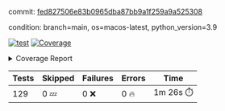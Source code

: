 commit: [fed827506e83b0965dba87bb9a1f259a9a525308](https://github.com/rcmdnk/homebrew-file/tree/fed827506e83b0965dba87bb9a1f259a9a525308)

condition: branch=main, os=macos-latest, python_version=3.9

[![test](https://github.com/rcmdnk/homebrew-file/actions/workflows/test.yml/badge.svg)](https://github.com/rcmdnk/homebrew-file/actions/runs/14942500276)
<a href="https://github.com/rcmdnk/homebrew-file/blob/fed827506e83b0965dba87bb9a1f259a9a525308/README.md"><img alt="Coverage" src="https://img.shields.io/badge/Coverage-62%25-yellow.svg" /></a><details><summary>Coverage Report </summary><table><tr><th>File</th><th>Stmts</th><th>Miss</th><th>Cover</th><th>Missing</th></tr><tbody><tr><td colspan="5"><b>bin</b></td></tr><tr><td>&nbsp; &nbsp;<a href="https://github.com/rcmdnk/homebrew-file/blob/fed827506e83b0965dba87bb9a1f259a9a525308/bin/brew-file">brew-file</a></td><td>2168</td><td>820</td><td>62%</td><td><a href="https://github.com/rcmdnk/homebrew-file/blob/fed827506e83b0965dba87bb9a1f259a9a525308/bin/brew-file#L56-L62">56&ndash;62</a>, <a href="https://github.com/rcmdnk/homebrew-file/blob/fed827506e83b0965dba87bb9a1f259a9a525308/bin/brew-file#L149">149</a>, <a href="https://github.com/rcmdnk/homebrew-file/blob/fed827506e83b0965dba87bb9a1f259a9a525308/bin/brew-file#L161">161</a>, <a href="https://github.com/rcmdnk/homebrew-file/blob/fed827506e83b0965dba87bb9a1f259a9a525308/bin/brew-file#L210">210</a>, <a href="https://github.com/rcmdnk/homebrew-file/blob/fed827506e83b0965dba87bb9a1f259a9a525308/bin/brew-file#L304">304</a>, <a href="https://github.com/rcmdnk/homebrew-file/blob/fed827506e83b0965dba87bb9a1f259a9a525308/bin/brew-file#L307">307</a>, <a href="https://github.com/rcmdnk/homebrew-file/blob/fed827506e83b0965dba87bb9a1f259a9a525308/bin/brew-file#L375-L377">375&ndash;377</a>, <a href="https://github.com/rcmdnk/homebrew-file/blob/fed827506e83b0965dba87bb9a1f259a9a525308/bin/brew-file#L386-L387">386&ndash;387</a>, <a href="https://github.com/rcmdnk/homebrew-file/blob/fed827506e83b0965dba87bb9a1f259a9a525308/bin/brew-file#L481">481</a>, <a href="https://github.com/rcmdnk/homebrew-file/blob/fed827506e83b0965dba87bb9a1f259a9a525308/bin/brew-file#L487-L490">487&ndash;490</a>, <a href="https://github.com/rcmdnk/homebrew-file/blob/fed827506e83b0965dba87bb9a1f259a9a525308/bin/brew-file#L528-L552">528&ndash;552</a>, <a href="https://github.com/rcmdnk/homebrew-file/blob/fed827506e83b0965dba87bb9a1f259a9a525308/bin/brew-file#L556-L564">556&ndash;564</a>, <a href="https://github.com/rcmdnk/homebrew-file/blob/fed827506e83b0965dba87bb9a1f259a9a525308/bin/brew-file#L690">690</a>, <a href="https://github.com/rcmdnk/homebrew-file/blob/fed827506e83b0965dba87bb9a1f259a9a525308/bin/brew-file#L810-L814">810&ndash;814</a>, <a href="https://github.com/rcmdnk/homebrew-file/blob/fed827506e83b0965dba87bb9a1f259a9a525308/bin/brew-file#L827-L832">827&ndash;832</a>, <a href="https://github.com/rcmdnk/homebrew-file/blob/fed827506e83b0965dba87bb9a1f259a9a525308/bin/brew-file#L843">843</a>, <a href="https://github.com/rcmdnk/homebrew-file/blob/fed827506e83b0965dba87bb9a1f259a9a525308/bin/brew-file#L860">860</a>, <a href="https://github.com/rcmdnk/homebrew-file/blob/fed827506e83b0965dba87bb9a1f259a9a525308/bin/brew-file#L864-L872">864&ndash;872</a>, <a href="https://github.com/rcmdnk/homebrew-file/blob/fed827506e83b0965dba87bb9a1f259a9a525308/bin/brew-file#L881-L884">881&ndash;884</a>, <a href="https://github.com/rcmdnk/homebrew-file/blob/fed827506e83b0965dba87bb9a1f259a9a525308/bin/brew-file#L886-L889">886&ndash;889</a>, <a href="https://github.com/rcmdnk/homebrew-file/blob/fed827506e83b0965dba87bb9a1f259a9a525308/bin/brew-file#L891-L894">891&ndash;894</a>, <a href="https://github.com/rcmdnk/homebrew-file/blob/fed827506e83b0965dba87bb9a1f259a9a525308/bin/brew-file#L905-L923">905&ndash;923</a>, <a href="https://github.com/rcmdnk/homebrew-file/blob/fed827506e83b0965dba87bb9a1f259a9a525308/bin/brew-file#L974-L984">974&ndash;984</a>, <a href="https://github.com/rcmdnk/homebrew-file/blob/fed827506e83b0965dba87bb9a1f259a9a525308/bin/brew-file#L987-L1014">987&ndash;1014</a>, <a href="https://github.com/rcmdnk/homebrew-file/blob/fed827506e83b0965dba87bb9a1f259a9a525308/bin/brew-file#L1030-L1045">1030&ndash;1045</a>, <a href="https://github.com/rcmdnk/homebrew-file/blob/fed827506e83b0965dba87bb9a1f259a9a525308/bin/brew-file#L1087">1087</a>, <a href="https://github.com/rcmdnk/homebrew-file/blob/fed827506e83b0965dba87bb9a1f259a9a525308/bin/brew-file#L1103-L1108">1103&ndash;1108</a>, <a href="https://github.com/rcmdnk/homebrew-file/blob/fed827506e83b0965dba87bb9a1f259a9a525308/bin/brew-file#L1112-L1114">1112&ndash;1114</a>, <a href="https://github.com/rcmdnk/homebrew-file/blob/fed827506e83b0965dba87bb9a1f259a9a525308/bin/brew-file#L1118-L1121">1118&ndash;1121</a>, <a href="https://github.com/rcmdnk/homebrew-file/blob/fed827506e83b0965dba87bb9a1f259a9a525308/bin/brew-file#L1125-L1127">1125&ndash;1127</a>, <a href="https://github.com/rcmdnk/homebrew-file/blob/fed827506e83b0965dba87bb9a1f259a9a525308/bin/brew-file#L1131-L1133">1131&ndash;1133</a>, <a href="https://github.com/rcmdnk/homebrew-file/blob/fed827506e83b0965dba87bb9a1f259a9a525308/bin/brew-file#L1137-L1139">1137&ndash;1139</a>, <a href="https://github.com/rcmdnk/homebrew-file/blob/fed827506e83b0965dba87bb9a1f259a9a525308/bin/brew-file#L1143-L1145">1143&ndash;1145</a>, <a href="https://github.com/rcmdnk/homebrew-file/blob/fed827506e83b0965dba87bb9a1f259a9a525308/bin/brew-file#L1149-L1151">1149&ndash;1151</a>, <a href="https://github.com/rcmdnk/homebrew-file/blob/fed827506e83b0965dba87bb9a1f259a9a525308/bin/brew-file#L1155-L1158">1155&ndash;1158</a>, <a href="https://github.com/rcmdnk/homebrew-file/blob/fed827506e83b0965dba87bb9a1f259a9a525308/bin/brew-file#L1162-L1164">1162&ndash;1164</a>, <a href="https://github.com/rcmdnk/homebrew-file/blob/fed827506e83b0965dba87bb9a1f259a9a525308/bin/brew-file#L1182">1182</a>, <a href="https://github.com/rcmdnk/homebrew-file/blob/fed827506e83b0965dba87bb9a1f259a9a525308/bin/brew-file#L1232-L1234">1232&ndash;1234</a>, <a href="https://github.com/rcmdnk/homebrew-file/blob/fed827506e83b0965dba87bb9a1f259a9a525308/bin/brew-file#L1237">1237</a>, <a href="https://github.com/rcmdnk/homebrew-file/blob/fed827506e83b0965dba87bb9a1f259a9a525308/bin/brew-file#L1243">1243</a>, <a href="https://github.com/rcmdnk/homebrew-file/blob/fed827506e83b0965dba87bb9a1f259a9a525308/bin/brew-file#L1265-L1268">1265&ndash;1268</a>, <a href="https://github.com/rcmdnk/homebrew-file/blob/fed827506e83b0965dba87bb9a1f259a9a525308/bin/brew-file#L1346">1346</a>, <a href="https://github.com/rcmdnk/homebrew-file/blob/fed827506e83b0965dba87bb9a1f259a9a525308/bin/brew-file#L1383">1383</a>, <a href="https://github.com/rcmdnk/homebrew-file/blob/fed827506e83b0965dba87bb9a1f259a9a525308/bin/brew-file#L1420">1420</a>, <a href="https://github.com/rcmdnk/homebrew-file/blob/fed827506e83b0965dba87bb9a1f259a9a525308/bin/brew-file#L1423">1423</a>, <a href="https://github.com/rcmdnk/homebrew-file/blob/fed827506e83b0965dba87bb9a1f259a9a525308/bin/brew-file#L1435">1435</a>, <a href="https://github.com/rcmdnk/homebrew-file/blob/fed827506e83b0965dba87bb9a1f259a9a525308/bin/brew-file#L1437">1437</a>, <a href="https://github.com/rcmdnk/homebrew-file/blob/fed827506e83b0965dba87bb9a1f259a9a525308/bin/brew-file#L1472-L1473">1472&ndash;1473</a>, <a href="https://github.com/rcmdnk/homebrew-file/blob/fed827506e83b0965dba87bb9a1f259a9a525308/bin/brew-file#L1478-L1481">1478&ndash;1481</a>, <a href="https://github.com/rcmdnk/homebrew-file/blob/fed827506e83b0965dba87bb9a1f259a9a525308/bin/brew-file#L1511-L1538">1511&ndash;1538</a>, <a href="https://github.com/rcmdnk/homebrew-file/blob/fed827506e83b0965dba87bb9a1f259a9a525308/bin/brew-file#L1545">1545</a>, <a href="https://github.com/rcmdnk/homebrew-file/blob/fed827506e83b0965dba87bb9a1f259a9a525308/bin/brew-file#L1547">1547</a>, <a href="https://github.com/rcmdnk/homebrew-file/blob/fed827506e83b0965dba87bb9a1f259a9a525308/bin/brew-file#L1556-L1557">1556&ndash;1557</a>, <a href="https://github.com/rcmdnk/homebrew-file/blob/fed827506e83b0965dba87bb9a1f259a9a525308/bin/brew-file#L1562">1562</a>, <a href="https://github.com/rcmdnk/homebrew-file/blob/fed827506e83b0965dba87bb9a1f259a9a525308/bin/brew-file#L1568">1568</a>, <a href="https://github.com/rcmdnk/homebrew-file/blob/fed827506e83b0965dba87bb9a1f259a9a525308/bin/brew-file#L1572-L1583">1572&ndash;1583</a>, <a href="https://github.com/rcmdnk/homebrew-file/blob/fed827506e83b0965dba87bb9a1f259a9a525308/bin/brew-file#L1586-L1591">1586&ndash;1591</a>, <a href="https://github.com/rcmdnk/homebrew-file/blob/fed827506e83b0965dba87bb9a1f259a9a525308/bin/brew-file#L1602-L1622">1602&ndash;1622</a>, <a href="https://github.com/rcmdnk/homebrew-file/blob/fed827506e83b0965dba87bb9a1f259a9a525308/bin/brew-file#L1650">1650</a>, <a href="https://github.com/rcmdnk/homebrew-file/blob/fed827506e83b0965dba87bb9a1f259a9a525308/bin/brew-file#L1689-L1696">1689&ndash;1696</a>, <a href="https://github.com/rcmdnk/homebrew-file/blob/fed827506e83b0965dba87bb9a1f259a9a525308/bin/brew-file#L1703-L1711">1703&ndash;1711</a>, <a href="https://github.com/rcmdnk/homebrew-file/blob/fed827506e83b0965dba87bb9a1f259a9a525308/bin/brew-file#L1727">1727</a>, <a href="https://github.com/rcmdnk/homebrew-file/blob/fed827506e83b0965dba87bb9a1f259a9a525308/bin/brew-file#L1737">1737</a>, <a href="https://github.com/rcmdnk/homebrew-file/blob/fed827506e83b0965dba87bb9a1f259a9a525308/bin/brew-file#L1743">1743</a>, <a href="https://github.com/rcmdnk/homebrew-file/blob/fed827506e83b0965dba87bb9a1f259a9a525308/bin/brew-file#L1753">1753</a>, <a href="https://github.com/rcmdnk/homebrew-file/blob/fed827506e83b0965dba87bb9a1f259a9a525308/bin/brew-file#L1762-L1763">1762&ndash;1763</a>, <a href="https://github.com/rcmdnk/homebrew-file/blob/fed827506e83b0965dba87bb9a1f259a9a525308/bin/brew-file#L1767">1767</a>, <a href="https://github.com/rcmdnk/homebrew-file/blob/fed827506e83b0965dba87bb9a1f259a9a525308/bin/brew-file#L1773">1773</a>, <a href="https://github.com/rcmdnk/homebrew-file/blob/fed827506e83b0965dba87bb9a1f259a9a525308/bin/brew-file#L1779-L1783">1779&ndash;1783</a>, <a href="https://github.com/rcmdnk/homebrew-file/blob/fed827506e83b0965dba87bb9a1f259a9a525308/bin/brew-file#L1799-L1806">1799&ndash;1806</a>, <a href="https://github.com/rcmdnk/homebrew-file/blob/fed827506e83b0965dba87bb9a1f259a9a525308/bin/brew-file#L1813-L1817">1813&ndash;1817</a>, <a href="https://github.com/rcmdnk/homebrew-file/blob/fed827506e83b0965dba87bb9a1f259a9a525308/bin/brew-file#L1821">1821</a>, <a href="https://github.com/rcmdnk/homebrew-file/blob/fed827506e83b0965dba87bb9a1f259a9a525308/bin/brew-file#L1834-L1835">1834&ndash;1835</a>, <a href="https://github.com/rcmdnk/homebrew-file/blob/fed827506e83b0965dba87bb9a1f259a9a525308/bin/brew-file#L1856-L1964">1856&ndash;1964</a>, <a href="https://github.com/rcmdnk/homebrew-file/blob/fed827506e83b0965dba87bb9a1f259a9a525308/bin/brew-file#L1967-L1976">1967&ndash;1976</a>, <a href="https://github.com/rcmdnk/homebrew-file/blob/fed827506e83b0965dba87bb9a1f259a9a525308/bin/brew-file#L1989">1989</a>, <a href="https://github.com/rcmdnk/homebrew-file/blob/fed827506e83b0965dba87bb9a1f259a9a525308/bin/brew-file#L1994">1994</a>, <a href="https://github.com/rcmdnk/homebrew-file/blob/fed827506e83b0965dba87bb9a1f259a9a525308/bin/brew-file#L1999-L2038">1999&ndash;2038</a>, <a href="https://github.com/rcmdnk/homebrew-file/blob/fed827506e83b0965dba87bb9a1f259a9a525308/bin/brew-file#L2048-L2075">2048&ndash;2075</a>, <a href="https://github.com/rcmdnk/homebrew-file/blob/fed827506e83b0965dba87bb9a1f259a9a525308/bin/brew-file#L2079-L2145">2079&ndash;2145</a>, <a href="https://github.com/rcmdnk/homebrew-file/blob/fed827506e83b0965dba87bb9a1f259a9a525308/bin/brew-file#L2152-L2155">2152&ndash;2155</a>, <a href="https://github.com/rcmdnk/homebrew-file/blob/fed827506e83b0965dba87bb9a1f259a9a525308/bin/brew-file#L2164-L2167">2164&ndash;2167</a>, <a href="https://github.com/rcmdnk/homebrew-file/blob/fed827506e83b0965dba87bb9a1f259a9a525308/bin/brew-file#L2176-L2179">2176&ndash;2179</a>, <a href="https://github.com/rcmdnk/homebrew-file/blob/fed827506e83b0965dba87bb9a1f259a9a525308/bin/brew-file#L2188-L2209">2188&ndash;2209</a>, <a href="https://github.com/rcmdnk/homebrew-file/blob/fed827506e83b0965dba87bb9a1f259a9a525308/bin/brew-file#L2219-L2237">2219&ndash;2237</a>, <a href="https://github.com/rcmdnk/homebrew-file/blob/fed827506e83b0965dba87bb9a1f259a9a525308/bin/brew-file#L2246-L2256">2246&ndash;2256</a>, <a href="https://github.com/rcmdnk/homebrew-file/blob/fed827506e83b0965dba87bb9a1f259a9a525308/bin/brew-file#L2259-L2274">2259&ndash;2274</a>, <a href="https://github.com/rcmdnk/homebrew-file/blob/fed827506e83b0965dba87bb9a1f259a9a525308/bin/brew-file#L2277-L2289">2277&ndash;2289</a>, <a href="https://github.com/rcmdnk/homebrew-file/blob/fed827506e83b0965dba87bb9a1f259a9a525308/bin/brew-file#L2296">2296</a>, <a href="https://github.com/rcmdnk/homebrew-file/blob/fed827506e83b0965dba87bb9a1f259a9a525308/bin/brew-file#L2300-L2307">2300&ndash;2307</a>, <a href="https://github.com/rcmdnk/homebrew-file/blob/fed827506e83b0965dba87bb9a1f259a9a525308/bin/brew-file#L2314-L2315">2314&ndash;2315</a>, <a href="https://github.com/rcmdnk/homebrew-file/blob/fed827506e83b0965dba87bb9a1f259a9a525308/bin/brew-file#L2344">2344</a>, <a href="https://github.com/rcmdnk/homebrew-file/blob/fed827506e83b0965dba87bb9a1f259a9a525308/bin/brew-file#L2350">2350</a>, <a href="https://github.com/rcmdnk/homebrew-file/blob/fed827506e83b0965dba87bb9a1f259a9a525308/bin/brew-file#L2358-L2362">2358&ndash;2362</a>, <a href="https://github.com/rcmdnk/homebrew-file/blob/fed827506e83b0965dba87bb9a1f259a9a525308/bin/brew-file#L2373-L2376">2373&ndash;2376</a>, <a href="https://github.com/rcmdnk/homebrew-file/blob/fed827506e83b0965dba87bb9a1f259a9a525308/bin/brew-file#L2383">2383</a>, <a href="https://github.com/rcmdnk/homebrew-file/blob/fed827506e83b0965dba87bb9a1f259a9a525308/bin/brew-file#L2390">2390</a>, <a href="https://github.com/rcmdnk/homebrew-file/blob/fed827506e83b0965dba87bb9a1f259a9a525308/bin/brew-file#L2394">2394</a>, <a href="https://github.com/rcmdnk/homebrew-file/blob/fed827506e83b0965dba87bb9a1f259a9a525308/bin/brew-file#L2415-L2448">2415&ndash;2448</a>, <a href="https://github.com/rcmdnk/homebrew-file/blob/fed827506e83b0965dba87bb9a1f259a9a525308/bin/brew-file#L2468">2468</a>, <a href="https://github.com/rcmdnk/homebrew-file/blob/fed827506e83b0965dba87bb9a1f259a9a525308/bin/brew-file#L2485-L2486">2485&ndash;2486</a>, <a href="https://github.com/rcmdnk/homebrew-file/blob/fed827506e83b0965dba87bb9a1f259a9a525308/bin/brew-file#L2490">2490</a>, <a href="https://github.com/rcmdnk/homebrew-file/blob/fed827506e83b0965dba87bb9a1f259a9a525308/bin/brew-file#L2495-L2496">2495&ndash;2496</a>, <a href="https://github.com/rcmdnk/homebrew-file/blob/fed827506e83b0965dba87bb9a1f259a9a525308/bin/brew-file#L2502-L2522">2502&ndash;2522</a>, <a href="https://github.com/rcmdnk/homebrew-file/blob/fed827506e83b0965dba87bb9a1f259a9a525308/bin/brew-file#L2526-L2536">2526&ndash;2536</a>, <a href="https://github.com/rcmdnk/homebrew-file/blob/fed827506e83b0965dba87bb9a1f259a9a525308/bin/brew-file#L2539">2539</a>, <a href="https://github.com/rcmdnk/homebrew-file/blob/fed827506e83b0965dba87bb9a1f259a9a525308/bin/brew-file#L2555">2555</a>, <a href="https://github.com/rcmdnk/homebrew-file/blob/fed827506e83b0965dba87bb9a1f259a9a525308/bin/brew-file#L2559-L2565">2559&ndash;2565</a>, <a href="https://github.com/rcmdnk/homebrew-file/blob/fed827506e83b0965dba87bb9a1f259a9a525308/bin/brew-file#L2567">2567</a>, <a href="https://github.com/rcmdnk/homebrew-file/blob/fed827506e83b0965dba87bb9a1f259a9a525308/bin/brew-file#L2573">2573</a>, <a href="https://github.com/rcmdnk/homebrew-file/blob/fed827506e83b0965dba87bb9a1f259a9a525308/bin/brew-file#L2602-L2614">2602&ndash;2614</a>, <a href="https://github.com/rcmdnk/homebrew-file/blob/fed827506e83b0965dba87bb9a1f259a9a525308/bin/brew-file#L2630-L2631">2630&ndash;2631</a>, <a href="https://github.com/rcmdnk/homebrew-file/blob/fed827506e83b0965dba87bb9a1f259a9a525308/bin/brew-file#L2633">2633</a>, <a href="https://github.com/rcmdnk/homebrew-file/blob/fed827506e83b0965dba87bb9a1f259a9a525308/bin/brew-file#L2643">2643</a>, <a href="https://github.com/rcmdnk/homebrew-file/blob/fed827506e83b0965dba87bb9a1f259a9a525308/bin/brew-file#L2658-L2905">2658&ndash;2905</a>, <a href="https://github.com/rcmdnk/homebrew-file/blob/fed827506e83b0965dba87bb9a1f259a9a525308/bin/brew-file#L2928-L2930">2928&ndash;2930</a>, <a href="https://github.com/rcmdnk/homebrew-file/blob/fed827506e83b0965dba87bb9a1f259a9a525308/bin/brew-file#L2939-L2949">2939&ndash;2949</a>, <a href="https://github.com/rcmdnk/homebrew-file/blob/fed827506e83b0965dba87bb9a1f259a9a525308/bin/brew-file#L2961-L2967">2961&ndash;2967</a>, <a href="https://github.com/rcmdnk/homebrew-file/blob/fed827506e83b0965dba87bb9a1f259a9a525308/bin/brew-file#L2979-L3003">2979&ndash;3003</a>, <a href="https://github.com/rcmdnk/homebrew-file/blob/fed827506e83b0965dba87bb9a1f259a9a525308/bin/brew-file#L3009-L3046">3009&ndash;3046</a>, <a href="https://github.com/rcmdnk/homebrew-file/blob/fed827506e83b0965dba87bb9a1f259a9a525308/bin/brew-file#L3054-L3078">3054&ndash;3078</a>, <a href="https://github.com/rcmdnk/homebrew-file/blob/fed827506e83b0965dba87bb9a1f259a9a525308/bin/brew-file#L3082-L3095">3082&ndash;3095</a>, <a href="https://github.com/rcmdnk/homebrew-file/blob/fed827506e83b0965dba87bb9a1f259a9a525308/bin/brew-file#L3099-L3112">3099&ndash;3112</a>, <a href="https://github.com/rcmdnk/homebrew-file/blob/fed827506e83b0965dba87bb9a1f259a9a525308/bin/brew-file#L3116">3116</a>, <a href="https://github.com/rcmdnk/homebrew-file/blob/fed827506e83b0965dba87bb9a1f259a9a525308/bin/brew-file#L3129-L3135">3129&ndash;3135</a>, <a href="https://github.com/rcmdnk/homebrew-file/blob/fed827506e83b0965dba87bb9a1f259a9a525308/bin/brew-file#L3161-L3162">3161&ndash;3162</a>, <a href="https://github.com/rcmdnk/homebrew-file/blob/fed827506e83b0965dba87bb9a1f259a9a525308/bin/brew-file#L3253">3253</a>, <a href="https://github.com/rcmdnk/homebrew-file/blob/fed827506e83b0965dba87bb9a1f259a9a525308/bin/brew-file#L3255">3255</a>, <a href="https://github.com/rcmdnk/homebrew-file/blob/fed827506e83b0965dba87bb9a1f259a9a525308/bin/brew-file#L3260-L3271">3260&ndash;3271</a>, <a href="https://github.com/rcmdnk/homebrew-file/blob/fed827506e83b0965dba87bb9a1f259a9a525308/bin/brew-file#L3287">3287</a>, <a href="https://github.com/rcmdnk/homebrew-file/blob/fed827506e83b0965dba87bb9a1f259a9a525308/bin/brew-file#L3305-L3322">3305&ndash;3322</a>, <a href="https://github.com/rcmdnk/homebrew-file/blob/fed827506e83b0965dba87bb9a1f259a9a525308/bin/brew-file#L3345">3345</a>, <a href="https://github.com/rcmdnk/homebrew-file/blob/fed827506e83b0965dba87bb9a1f259a9a525308/bin/brew-file#L3351">3351</a>, <a href="https://github.com/rcmdnk/homebrew-file/blob/fed827506e83b0965dba87bb9a1f259a9a525308/bin/brew-file#L3355-L3366">3355&ndash;3366</a>, <a href="https://github.com/rcmdnk/homebrew-file/blob/fed827506e83b0965dba87bb9a1f259a9a525308/bin/brew-file#L3375">3375</a>, <a href="https://github.com/rcmdnk/homebrew-file/blob/fed827506e83b0965dba87bb9a1f259a9a525308/bin/brew-file#L3387">3387</a>, <a href="https://github.com/rcmdnk/homebrew-file/blob/fed827506e83b0965dba87bb9a1f259a9a525308/bin/brew-file#L3389-L3393">3389&ndash;3393</a>, <a href="https://github.com/rcmdnk/homebrew-file/blob/fed827506e83b0965dba87bb9a1f259a9a525308/bin/brew-file#L3397-L3400">3397&ndash;3400</a>, <a href="https://github.com/rcmdnk/homebrew-file/blob/fed827506e83b0965dba87bb9a1f259a9a525308/bin/brew-file#L3403-L3406">3403&ndash;3406</a>, <a href="https://github.com/rcmdnk/homebrew-file/blob/fed827506e83b0965dba87bb9a1f259a9a525308/bin/brew-file#L3409-L3417">3409&ndash;3417</a>, <a href="https://github.com/rcmdnk/homebrew-file/blob/fed827506e83b0965dba87bb9a1f259a9a525308/bin/brew-file#L3446-L3453">3446&ndash;3453</a>, <a href="https://github.com/rcmdnk/homebrew-file/blob/fed827506e83b0965dba87bb9a1f259a9a525308/bin/brew-file#L3464-L3471">3464&ndash;3471</a>, <a href="https://github.com/rcmdnk/homebrew-file/blob/fed827506e83b0965dba87bb9a1f259a9a525308/bin/brew-file#L3552-L3554">3552&ndash;3554</a>, <a href="https://github.com/rcmdnk/homebrew-file/blob/fed827506e83b0965dba87bb9a1f259a9a525308/bin/brew-file#L3577">3577</a>, <a href="https://github.com/rcmdnk/homebrew-file/blob/fed827506e83b0965dba87bb9a1f259a9a525308/bin/brew-file#L3583">3583</a>, <a href="https://github.com/rcmdnk/homebrew-file/blob/fed827506e83b0965dba87bb9a1f259a9a525308/bin/brew-file#L4146-L4147">4146&ndash;4147</a>, <a href="https://github.com/rcmdnk/homebrew-file/blob/fed827506e83b0965dba87bb9a1f259a9a525308/bin/brew-file#L4150">4150</a>, <a href="https://github.com/rcmdnk/homebrew-file/blob/fed827506e83b0965dba87bb9a1f259a9a525308/bin/brew-file#L4154">4154</a>, <a href="https://github.com/rcmdnk/homebrew-file/blob/fed827506e83b0965dba87bb9a1f259a9a525308/bin/brew-file#L4162">4162</a>, <a href="https://github.com/rcmdnk/homebrew-file/blob/fed827506e83b0965dba87bb9a1f259a9a525308/bin/brew-file#L4167-L4169">4167&ndash;4169</a>, <a href="https://github.com/rcmdnk/homebrew-file/blob/fed827506e83b0965dba87bb9a1f259a9a525308/bin/brew-file#L4171-L4173">4171&ndash;4173</a>, <a href="https://github.com/rcmdnk/homebrew-file/blob/fed827506e83b0965dba87bb9a1f259a9a525308/bin/brew-file#L4178-L4179">4178&ndash;4179</a>, <a href="https://github.com/rcmdnk/homebrew-file/blob/fed827506e83b0965dba87bb9a1f259a9a525308/bin/brew-file#L4181-L4183">4181&ndash;4183</a>, <a href="https://github.com/rcmdnk/homebrew-file/blob/fed827506e83b0965dba87bb9a1f259a9a525308/bin/brew-file#L4185-L4186">4185&ndash;4186</a>, <a href="https://github.com/rcmdnk/homebrew-file/blob/fed827506e83b0965dba87bb9a1f259a9a525308/bin/brew-file#L4188-L4262">4188&ndash;4262</a>, <a href="https://github.com/rcmdnk/homebrew-file/blob/fed827506e83b0965dba87bb9a1f259a9a525308/bin/brew-file#L4268-L4278">4268&ndash;4278</a></td></tr><tr><td><b>TOTAL</b></td><td><b>2168</b></td><td><b>820</b></td><td><b>62%</b></td><td>&nbsp;</td></tr></tbody></table></details>

| Tests | Skipped | Failures | Errors | Time |
| ----- | ------- | -------- | -------- | ------------------ |
| 129 | 0 :zzz: | 0 :x: | 0 :fire: | 1m 26s :stopwatch: |

